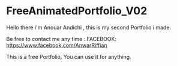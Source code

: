 # FreeAnimatedPortfolio_V02 <br>
Hello there i'm Anouar Andichi , this is my second Portfolio i made.

Be free to contact me any time :
FACEBOOK: https://www.facebook.com/AnwarRiffian

This is a free Portfolio, You can use it for anything.
